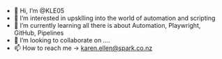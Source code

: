 - 👋 Hi, I’m @KLE05
- 👀 I’m interested in upsklling into the world of automation and scripting
- 🌱 I’m currently learning all there is about Automation, Playwright, GitHub, Pipelines
- 💞️ I’m looking to collaborate on ....
- 📫 How to reach me -> karen.ellen@spark.co.nz

<!---
KLE05/KLE05 is a ✨ special ✨ repository because its `README.md` (this file) appears on your GitHub profile.
You can click the Preview link to take a look at your changes.
--->
